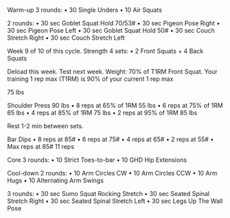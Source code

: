 Warm-up
3 rounds:
• 30 Single Unders
• 10 Air Squats

2 rounds:
• 30 sec Goblet Squat Hold 70/53#
• 30 sec Pigeon Pose Right
• 30 sec Pigeon Pose Left
• 30 sec Goblet Squat Hold 50#
• 30 sec Couch Stretch Right
• 30 sec Couch Stretch Left

Week 9 of 10 of this cycle.
Strength
4 sets:
• 2 Front Squats + 4 Back Squats

Deload this week. Test next week. Weight: 70% of T1RM Front Squat. Your training 1 rep max (T1RM) is 90% of your current 1 rep max 

75 lbs

Shoulder Press 90 lbs
• 8 reps at 65% of 1RM 55 lbs
• 6 reps at 75% of 1RM 65 lbs
• 4 reps at 85% of 1RM 75 lbs
• 2 reps at 95% of 1RM 85 lbs

Rest 1-2 min between sets.

Bar Dips
• 8 reps at 85#
• 6 reps at 75#
• 4 reps at 65#
• 2 reps at 55#
• Max reps at 85# 11 reps

Core
3 rounds:
• 10 Strict Toes-to-bar
• 10 GHD Hip Extensions

Cool-down
2 rounds:
• 10 Arm Circles CW
• 10 Arm Circles CCW
• 10 Arm Hugs
• 10 Alternating Arm Swings

3 rounds:
• 30 sec Sumo Squat Rocking Stretch
• 30 sec Seated Spinal Stretch Right
• 30 sec Seated Spinal Stretch Left
• 30 sec Legs Up The Wall Pose